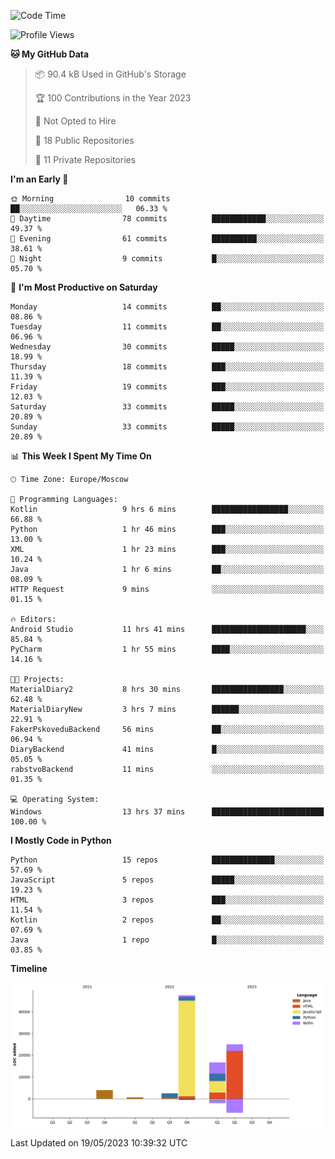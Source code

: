 <!--START_SECTION:waka-->
![Code Time](http://img.shields.io/badge/Code%20Time-97%20hrs%2017%20mins-blue)

![Profile Views](http://img.shields.io/badge/Profile%20Views-0-blue)

**🐱 My GitHub Data** 

> 📦 90.4 kB Used in GitHub's Storage 
 > 
> 🏆 100 Contributions in the Year 2023
 > 
> 🚫 Not Opted to Hire
 > 
> 📜 18 Public Repositories 
 > 
> 🔑 11 Private Repositories 
 > 
**I'm an Early 🐤** 

```text
🌞 Morning                10 commits          ██░░░░░░░░░░░░░░░░░░░░░░░   06.33 % 
🌆 Daytime                78 commits          ████████████░░░░░░░░░░░░░   49.37 % 
🌃 Evening                61 commits          ██████████░░░░░░░░░░░░░░░   38.61 % 
🌙 Night                  9 commits           █░░░░░░░░░░░░░░░░░░░░░░░░   05.70 % 
```
📅 **I'm Most Productive on Saturday** 

```text
Monday                   14 commits          ██░░░░░░░░░░░░░░░░░░░░░░░   08.86 % 
Tuesday                  11 commits          ██░░░░░░░░░░░░░░░░░░░░░░░   06.96 % 
Wednesday                30 commits          █████░░░░░░░░░░░░░░░░░░░░   18.99 % 
Thursday                 18 commits          ███░░░░░░░░░░░░░░░░░░░░░░   11.39 % 
Friday                   19 commits          ███░░░░░░░░░░░░░░░░░░░░░░   12.03 % 
Saturday                 33 commits          █████░░░░░░░░░░░░░░░░░░░░   20.89 % 
Sunday                   33 commits          █████░░░░░░░░░░░░░░░░░░░░   20.89 % 
```


📊 **This Week I Spent My Time On** 

```text
🕑︎ Time Zone: Europe/Moscow

💬 Programming Languages: 
Kotlin                   9 hrs 6 mins        █████████████████░░░░░░░░   66.88 % 
Python                   1 hr 46 mins        ███░░░░░░░░░░░░░░░░░░░░░░   13.00 % 
XML                      1 hr 23 mins        ███░░░░░░░░░░░░░░░░░░░░░░   10.24 % 
Java                     1 hr 6 mins         ██░░░░░░░░░░░░░░░░░░░░░░░   08.09 % 
HTTP Request             9 mins              ░░░░░░░░░░░░░░░░░░░░░░░░░   01.15 % 

🔥 Editors: 
Android Studio           11 hrs 41 mins      █████████████████████░░░░   85.84 % 
PyCharm                  1 hr 55 mins        ████░░░░░░░░░░░░░░░░░░░░░   14.16 % 

🐱‍💻 Projects: 
MaterialDiary2           8 hrs 30 mins       ████████████████░░░░░░░░░   62.48 % 
MaterialDiaryNew         3 hrs 7 mins        ██████░░░░░░░░░░░░░░░░░░░   22.91 % 
FakerPskoveduBackend     56 mins             ██░░░░░░░░░░░░░░░░░░░░░░░   06.94 % 
DiaryBackend             41 mins             █░░░░░░░░░░░░░░░░░░░░░░░░   05.05 % 
rabstvoBackend           11 mins             ░░░░░░░░░░░░░░░░░░░░░░░░░   01.35 % 

💻 Operating System: 
Windows                  13 hrs 37 mins      █████████████████████████   100.00 % 
```

**I Mostly Code in Python** 

```text
Python                   15 repos            ██████████████░░░░░░░░░░░   57.69 % 
JavaScript               5 repos             █████░░░░░░░░░░░░░░░░░░░░   19.23 % 
HTML                     3 repos             ███░░░░░░░░░░░░░░░░░░░░░░   11.54 % 
Kotlin                   2 repos             ██░░░░░░░░░░░░░░░░░░░░░░░   07.69 % 
Java                     1 repo              █░░░░░░░░░░░░░░░░░░░░░░░░   03.85 % 
```



**Timeline**

![Lines of Code chart](https://raw.githubusercontent.com/Adlemex/Adlemex/main/assets/bar_graph.png)


 Last Updated on 19/05/2023 10:39:32 UTC
<!--END_SECTION:waka-->
